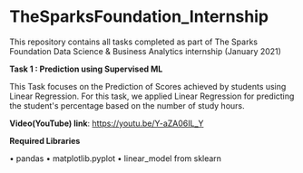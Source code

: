 # TheSparksFoundation_Internship

This repository contains all tasks completed as part of The Sparks Foundation Data Science & Business Analytics internship (January 2021)

**Task 1 : Prediction using Supervised ML** 

This Task focuses on the Prediction of Scores achieved by students using Linear Regression. For this task, we applied Linear Regression for predicting the student's percentage based on the number of study hours. 

**Video(YouTube) link**: https://youtu.be/Y-aZA06IL_Y

**Required Libraries**

• pandas
• matplotlib.pyplot
• linear_model from sklearn
